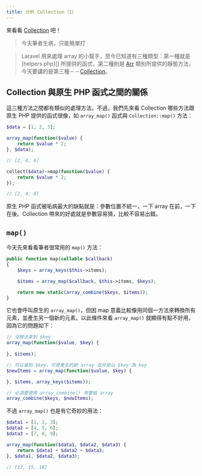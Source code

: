 ```yaml
---
title: 分析 Collection（1）
---
```


來看看 [Collection][] 吧！

> 今天筆者生病，只能簡單打

>Laravel 用來處理 array 的小幫手，至今已知道有三種類型：第一種就是 [helpers.php][] 所提供的函式，第二種則是 [Arr][] 類別所提供的靜態方法，今天要講的是第三種－－[Collection][]。

## Collection 與原生 PHP 函式之間的關係

這三種方法之間都有類似的處理方法。不過，我們先來看 Collection 哪些方法跟原生 PHP 提供的函式很像，如 `array_map()` 函式與 `Collection::map()` 方法：

```php
$data = [1, 2, 3];

array_map(function($value) {
    return $value * 2;
}, $data);

// [2, 4, 6]

collect($data)->map(function($value) {
    return $value * 2;
}); 

// [2, 4, 6]
```

原生 PHP 函式被垢病最大的缺點就是：參數位置不統一，一下 array 在前，一下在後。Collection 帶來的好處就是參數容易猜，比較不容易出錯。

## `map()`

今天先來看看筆者很常用的 `map()` 方法：

```php
public function map(callable $callback)
{
    $keys = array_keys($this->items);

    $items = array_map($callback, $this->items, $keys);

    return new static(array_combine($keys, $items));
}
```

它也會呼叫原生的 `array_map()`，但因 map 意義比較像用同個一方法來轉換所有元素，並產生另一個新的元素。以此條件來看 `array_map()` 就顯得有點不好用，因為它的問題如下：

```php
// 沒辦法拿到 $key
array_map(function($value, $key) {
    
}, $items);

// 可以拿到 $key，可是產生的新 array 並非是以 $key 為 key
$newItems = array_map(function($value, $key) {

}, $items, array_keys($items));

// 必須要使用 array_combine() 來重組 array
array_combine($keys, $newItems);
```

不過 `array_map()` 也是有它奇妙的用法：

```php
$data1 = [1, 2, 3];
$data2 = [4, 5, 6];
$data3 = [7, 8, 9];

array_map(function($data1, $data2, $data3) {
    return $data1 + $data2 + $data3;
}, $data1, $data2, $data3);

// [12, 15, 18]
```

[Arr]: https://github.com/laravel/framework/blob/v5.7.6/src/Illuminate/Support/Arr.php
[Collection]: https://github.com/laravel/framework/blob/v5.7.6/src/Illuminate/Support/Collection.php
[helpers]: https://github.com/laravel/framework/blob/v5.7.6/src/Illuminate/Support/helpers.php
